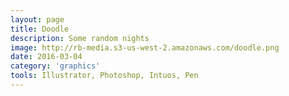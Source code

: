 ```yaml
---
layout: page
title: Doodle
description: Some random nights
image: http://rb-media.s3-us-west-2.amazonaws.com/doodle.png
date: 2016-03-04
category: 'graphics'
tools: Illustrator, Photoshop, Intuos, Pen
---
```



